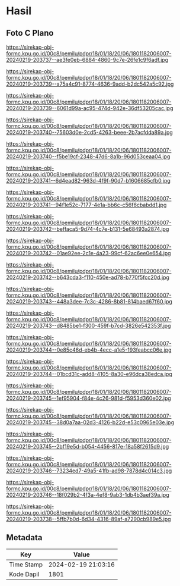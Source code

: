 # Hasil

## Foto C Plano

https://sirekap-obj-formc.kpu.go.id/00c8/pemilu/pdpr/18/01/18/20/06/1801182006007-20240219-203737--ae3fe0eb-6884-4860-9c7e-26fe1c9f6adf.jpg

https://sirekap-obj-formc.kpu.go.id/00c8/pemilu/pdpr/18/01/18/20/06/1801182006007-20240219-203739--a75a4c91-8774-4636-9add-b2dc542a5c92.jpg

https://sirekap-obj-formc.kpu.go.id/00c8/pemilu/pdpr/18/01/18/20/06/1801182006007-20240219-203739--6061d99a-ac95-474d-942e-36df53205cac.jpg

https://sirekap-obj-formc.kpu.go.id/00c8/pemilu/pdpr/18/01/18/20/06/1801182006007-20240219-203740--75603d0e-2cd5-4263-beee-2b7acfdda89a.jpg

https://sirekap-obj-formc.kpu.go.id/00c8/pemilu/pdpr/18/01/18/20/06/1801182006007-20240219-203740--f5be19cf-2348-47d6-8a1b-96d053ceaa04.jpg

https://sirekap-obj-formc.kpu.go.id/00c8/pemilu/pdpr/18/01/18/20/06/1801182006007-20240219-203741--6d4ead82-963d-4f9f-90d7-b1606685cfb0.jpg

https://sirekap-obj-formc.kpu.go.id/00c8/pemilu/pdpr/18/01/18/20/06/1801182006007-20240219-203741--94f1e52c-7177-4e1a-bb6c-c56f6cbabdd1.jpg

https://sirekap-obj-formc.kpu.go.id/00c8/pemilu/pdpr/18/01/18/20/06/1801182006007-20240219-203742--beffaca5-9d74-4c7e-b131-5e68493a2874.jpg

https://sirekap-obj-formc.kpu.go.id/00c8/pemilu/pdpr/18/01/18/20/06/1801182006007-20240219-203742--01ae92ee-2c1e-4a23-99cf-62ac6ee0e654.jpg

https://sirekap-obj-formc.kpu.go.id/00c8/pemilu/pdpr/18/01/18/20/06/1801182006007-20240219-203742--b643cda3-f110-450e-ad78-b770f5fcc20d.jpg

https://sirekap-obj-formc.kpu.go.id/00c8/pemilu/pdpr/18/01/18/20/06/1801182006007-20240219-203743--448a3dee-7c3c-4286-8b81-814baed67f60.jpg

https://sirekap-obj-formc.kpu.go.id/00c8/pemilu/pdpr/18/01/18/20/06/1801182006007-20240219-203743--d8485be1-f300-459f-b7cd-3826e542353f.jpg

https://sirekap-obj-formc.kpu.go.id/00c8/pemilu/pdpr/18/01/18/20/06/1801182006007-20240219-203744--0e85c46d-eb4b-4ecc-a1e5-193feabcc06e.jpg

https://sirekap-obj-formc.kpu.go.id/00c8/pemilu/pdpr/18/01/18/20/06/1801182006007-20240219-203744--01bcd31c-add8-4105-8a30-e96dca38edca.jpg

https://sirekap-obj-formc.kpu.go.id/00c8/pemilu/pdpr/18/01/18/20/06/1801182006007-20240219-203745--1ef95904-f84e-4c26-981d-f5953d360e02.jpg

https://sirekap-obj-formc.kpu.go.id/00c8/pemilu/pdpr/18/01/18/20/06/1801182006007-20240219-203745--38d0a7aa-02d3-4126-b22d-e53c0965e03e.jpg

https://sirekap-obj-formc.kpu.go.id/00c8/pemilu/pdpr/18/01/18/20/06/1801182006007-20240219-203745--2bf19e5d-b054-4456-817e-18a58f2615d9.jpg

https://sirekap-obj-formc.kpu.go.id/00c8/pemilu/pdpr/18/01/18/20/06/1801182006007-20240219-203746--73234ed7-49a5-41fb-ad98-7878d4c014c3.jpg

https://sirekap-obj-formc.kpu.go.id/00c8/pemilu/pdpr/18/01/18/20/06/1801182006007-20240219-203746--18f029b2-4f3a-4ef8-9ab3-1db4b3aef39a.jpg

https://sirekap-obj-formc.kpu.go.id/00c8/pemilu/pdpr/18/01/18/20/06/1801182006007-20240219-203738--5ffb7b0d-6d34-4316-89af-a7290cb989e5.jpg


## Metadata

| Key        | Value               |
| ---------- | ------------------- |
| Time Stamp | 2024-02-19 21:03:16 |
| Kode Dapil | 1801                |



